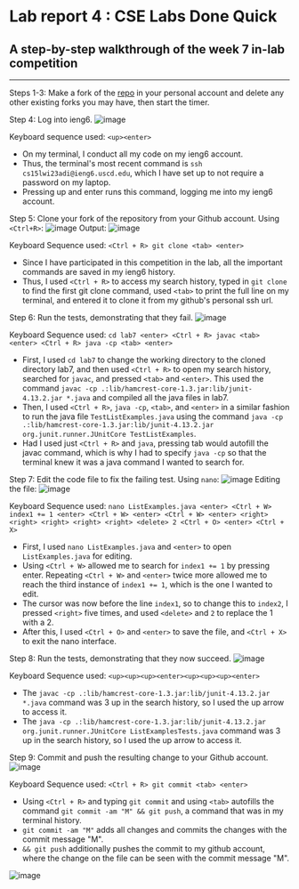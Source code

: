 # Lab report 4 : CSE Labs Done Quick
## A step-by-step walkthrough of the week 7 in-lab competition
---
Steps 1-3: Make a fork of the [repo](https://github.com/ucsd-cse15l-w23/lab7) in your personal account and delete any other existing forks you may have, then start the timer. 

Step 4: Log into ieng6.
![image](https://media.discordapp.net/attachments/984886152156811315/1078838969606873258/image.png?width=1250&height=656)

Keyboard sequence used: `<up><enter>`
- On my terminal, I conduct all my code on my ieng6 account. 
- Thus, the terminal's most recent command is `ssh cs15lwi23adi@ieng6.uscd.edu`, which I have set up to not require a password on my laptop. 
- Pressing up and enter runs this command, logging me into my ieng6 account. 

Step 5: Clone your fork of the repository from your Github account.
Using `<Ctrl+R>`: 
![image](https://cdn.discordapp.com/attachments/984886152156811315/1078840188429676554/image.png)
Output: 
![image](https://user-images.githubusercontent.com/122496384/221326322-bf5a818a-2251-4cf8-bf32-70e99e7195d9.png)

Keyboard Sequence used: `<Ctrl + R> git clone <tab> <enter>`
- Since I have participated in this competition in the lab, all the important commands are saved in my ieng6 history. 
- Thus, I used `<Ctrl + R>` to access my search history, typed in `git clone` to find the first git clone command, used `<tab>` to print the full line on my terminal, and entered it to clone it from my github's personal ssh url. 

Step 6: Run the tests, demonstrating that they fail.
![image](https://cdn.discordapp.com/attachments/984886152156811315/1078853511011385344/image.png)

Keyboard Sequence used: `cd lab7 <enter> <Ctrl + R> javac <tab> <enter> <Ctrl + R> java -cp <tab> <enter>`
- First, I used `cd lab7` to change the working directory to the cloned directory lab7, and then used `<Ctrl + R>` to open my search history, searched for `javac`, and pressed `<tab>` and `<enter>`. This used the command `javac -cp .:lib/hamcrest-core-1.3.jar:lib/junit-4.13.2.jar *.java` and compiled all the java files in lab7. 
- Then, I used `<Ctrl + R>`, `java -cp`, `<tab>`, and `<enter>` in a similar fashion to run the java file `TestListExamples.java` using the command `java -cp .:lib/hamcrest-core-1.3.jar:lib/junit-4.13.2.jar org.junit.runner.JUnitCore TestListExamples`. 
- Had I used just `<Ctrl + R>` and `java`, pressing tab would autofill the javac command, which is why I had to specify `java -cp` so that the terminal knew it was a java command I wanted to search for. 


Step 7: Edit the code file to fix the failing test.
Using `nano`:
![image](https://media.discordapp.net/attachments/984886152156811315/1078843758797389925/image.png)
Editing the file:
![image](https://cdn.discordapp.com/attachments/984886152156811315/1078844998054858762/image.png)

Keyboard Sequence used: `nano ListExamples.java <enter> <Ctrl + W> index1 += 1 <enter> <Ctrl + W> <enter> <Ctrl + W> <enter> <right> <right> <right> <right> <right> <delete> 2 <Ctrl + O> <enter> <Ctrl + X>`
- First, I used `nano ListExamples.java` and `<enter>` to open `ListExamples.java` for editing. 
- Using `<Ctrl + W>` allowed me to search for `index1 += 1` by pressing enter. Repeating `<Ctrl + W>` and `<enter>` twice more allowed me to reach the third instance of `index1 += 1`, which is the one I wanted to edit.
- The cursor was now before the line `index1`, so to change this to `index2`, I pressed `<right>` five times, and used `<delete>` and `2` to replace the 1 with a 2. 
- After this, I used `<Ctrl + O>` and `<enter>` to save the file, and `<Ctrl + X>` to exit the nano interface.

Step 8: Run the tests, demonstrating that they now succeed.
![image](https://cdn.discordapp.com/attachments/984886152156811315/1078853745896587354/image.png)

Keyboard Sequence used: `<up><up><up><enter><up><up><up><enter>`
- The `javac -cp .:lib/hamcrest-core-1.3.jar:lib/junit-4.13.2.jar *.java` command was 3 up in the search history, so I used the up arrow to access it. 
- The `java -cp .:lib/hamcrest-core-1.3.jar:lib/junit-4.13.2.jar org.junit.runner.JUnitCore ListExamplesTests.java` command was 3 up in the search history, so I used the up arrow to access it. 

Step 9: Commit and push the resulting change to your Github account.
![image](https://media.discordapp.net/attachments/984886152156811315/1078855354059849878/image.png)

Keyboard Sequence used: `<Ctrl + R> git commit <tab> <enter>`
- Using `<Ctrl + R>` and typing `git commit` and using `<tab>` autofills the command `git commit -am "M" && git push`, a command that was in my terminal history.
- `git commit -am "M"` adds all changes and commits the changes with the commit message "M". 
- `&& git push` additionally pushes the commit to my github account, where the change on the file can be seen with the commit message "M". 

![image](https://cdn.discordapp.com/attachments/984886152156811315/1078856594013556806/image.png)
